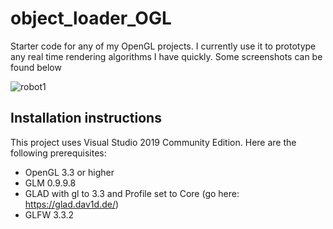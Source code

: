 # object_loader_OGL
Starter code for any of my OpenGL projects. I currently use it to prototype any real time rendering algorithms I have quickly. Some screenshots can be found below

![robot1](https://github.com/ronbaldona/object_loader_OGL/tree/master/Screenshots/1.PNG?raw=true)

## Installation instructions
This project uses Visual Studio 2019 Community Edition.
Here are the following prerequisites:
* OpenGL 3.3 or higher
* GLM 0.9.9.8
* GLAD with gl to 3.3 and Profile set to Core (go here: https://glad.dav1d.de/)
* GLFW 3.3.2
